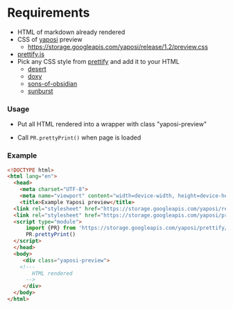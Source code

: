 # Requirements
* HTML of markdown already rendered
* CSS of [yaposi](https://github.com/johnbalvin/yaposi) preview
     * https://storage.googleapis.com/yaposi/release/1.2/preview.css
* [prettify.js](https://storage.googleapis.com/yaposi/prettify/prettify.js)
* Pick any CSS style from 
[prettify](https://github.com/google/code-prettify) and add it to your HTML
  * [desert](https://storage.googleapis.com/yaposi/prettify/styles/desert.css)
  * [doxy](https://storage.googleapis.com/yaposi/prettify/styles/doxy.css)
  * [sons-of-obsidian](https://storage.googleapis.com/yaposi/prettify/styles/sons-of-obsidian.css)
  * [sunburst](https://storage.googleapis.com/yaposi/prettify/styles/sunburst.css)

### Usage
* Put all HTML rendered into a wrapper with class "yaposi-preview"

* Call  `PR.prettyPrint()` when page is loaded
 ### Example

```html
<!DOCTYPE html>
<html lang="en">
  <head>
    <meta charset="UTF-8">
    <meta name="viewport" content="width=device-width, height=device-height, initial-scale=1.0, user-scalable=0, minimum-scale=1.0, maximum-scale=1.0">
    <title>Example Yaposi preview</title>
  <link rel="stylesheet" href="https://storage.googleapis.com/yaposi/release/1.2/preview.css">
  <link rel="stylesheet" href="https://storage.googleapis.com/yaposi/prettify/styles/sunburst.css">
  <script type="module">
      import {PR} from 'https://storage.googleapis.com/yaposi/prettify/prettify.js';
      PR.prettyPrint()
  </script>
  </head>
  <body>
     <div class="yaposi-preview">
    <!--- 
        HTML rendered
      -->
     </div>
  </body>
</html>
```